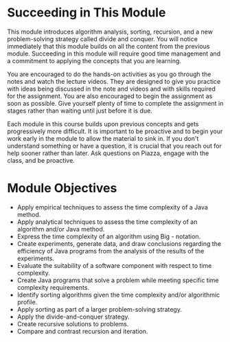 # Succeeding in This Module

This module introduces algorithm analysis, sorting, recursion, and a new
problem-solving strategy called divide and conquer. You will notice
immediately that this module builds on all the content from the previous
module. Succeeding in this module will require good time management and a
commitment to applying the concepts that you are learning. 

You are encouraged to do the hands-on activities as you go through the notes
and watch the lecture videos. They are designed to give you practice with
ideas being discussed in the note and videos and with skills required for the
assignment. You are also encouraged to begin the assignment as soon as
possible. Give yourself plenty of time to complete the assignment in stages
rather than waiting until just before it is due.

Each module in this course builds upon previous concepts and gets
progressively more difficult. It is important to be proactive and to begin
your work early in the module to allow the material to sink in. If you don't
understand something or have a question, it is crucial that you reach out for
help sooner rather than later. Ask questions on Piazza, engage with the class,
and be proactive.


# Module Objectives

- Apply empirical techniques to assess the time complexity of a Java method.
- Apply analytical techniques to assess the time complexity of an algorithm and/or Java method.
- Express the time complexity of an algorithm using Big - notation.
- Create experiments, generate data, and draw conclusions regarding the efficiency of Java programs from the analysis of the results of the experiments.
- Evaluate the suitability of a software component with respect to time complexity.
- Create Java programs that solve a problem while meeting specific time complexity requirements.
- Identify sorting algorithms given the time complexity and/or algorithmic profile.
- Apply sorting as part of a larger problem-solving strategy.
- Apply the divide-and-conquer strategy.
- Create recursive solutions to problems.
- Compare and contrast recursion and iteration.

